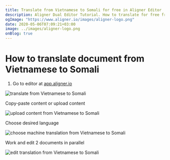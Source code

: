 ```yaml
---
title: Translate from Vietnamese to Somali for free in Aligner Editor
description: Aligner Dual Editor Tutorial. How to translate for free from Vietnamese to Somali. Aligner is multilingual document management platform. 
ogImage: "https://www.aligner.io/images/aligner-logo.png"
date: 2020-05-06T07:09:21+03:00
image: ../images/aligner-logo.png
onBlog: true
---
```


# How to translate document from Vietnamese to Somali

1. Go to editor at [app.aligner.io](https://app.aligner.io "Aligner App web page")

![translate from Vietnamese to Somali](../aligner-blank-editor.png "translate from Vietnamese to Somali")

Copy-paste content or upload content

![upload content from Vietnamese to Somali](../aligner-uploaded-document.png "upload content from Vietnamese to Somali")

Choose desired language

![choose machine translation from Vietnamese to Somali](../aligner-language-dropdown.png "choose machine translation from Vietnamese to Somali")

Work and edit 2 documents in parallel

![edit translation from Vietnamese to Somali](../aligner-double-sitded-editor.png "edit translation from Vietnamese to Somali")

